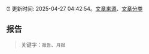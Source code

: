 :alarm_clock: 更新时间: 2025-04-27 04:42:54。[文章来源](/README.md)、[文章分类](/TAGS.md)

## 报告


> 关键字：`报告`、`月报`



